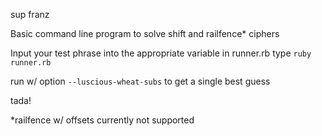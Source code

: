 sup franz

Basic command line program to solve shift and railfence* ciphers


Input your test phrase into the appropriate variable in runner.rb type ```ruby runner.rb```

run w/ option ```--luscious-wheat-subs``` to get  a single best guess

tada!

<CR>
<CR>

*railfence w/ offsets currently not supported